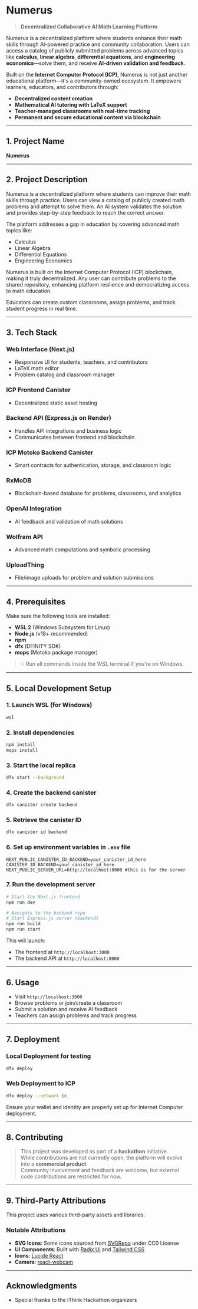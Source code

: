 # Numerus

> **Decentralized Collaborative AI Math Learning Platform**

Numerus is a decentralized platform where students enhance their math skills through AI-powered practice and community collaboration. Users can access a catalog of publicly submitted problems across advanced topics like **calculus**, **linear algebra**, **differential equations**, and **engineering economics**—solve them, and receive **AI-driven validation and feedback**.

Built on the **Internet Computer Protocol (ICP)**, Numerus is not just another educational platform—it's a community-owned ecosystem. It empowers learners, educators, and contributors through:

- **Decentralized content creation**
- **Mathematical AI tutoring with LaTeX support**
- **Teacher-managed classrooms with real-time tracking**
- **Permanent and secure educational content via blockchain**

---

## 1. Project Name

**Numerus**

---

## 2. Project Description

Numerus is a decentralized platform where students can improve their math skills through practice. Users can view a catalog of publicly created math problems and attempt to solve them. An AI system validates the solution and provides step-by-step feedback to reach the correct answer.

The platform addresses a gap in education by covering advanced math topics like:

- Calculus
- Linear Algebra
- Differential Equations
- Engineering Economics

Numerus is built on the Internet Computer Protocol (ICP) blockchain, making it truly decentralized. Any user can contribute problems to the shared repository, enhancing platform resilience and democratizing access to math education.

Educators can create custom classrooms, assign problems, and track student progress in real time.

---

## 3. Tech Stack

### Web Interface (Next.js)

- Responsive UI for students, teachers, and contributors
- LaTeX math editor
- Problem catalog and classroom manager

### ICP Frontend Canister

- Decentralized static asset hosting

### Backend API (Express.js on Render)

- Handles API integrations and business logic
- Communicates between frontend and blockchain

### ICP Motoko Backend Canister

- Smart contracts for authentication, storage, and classroom logic

### RxMoDB

- Blockchain-based database for problems, classrooms, and analytics

### OpenAI Integration

- AI feedback and validation of math solutions

### Wolfram API

- Advanced math computations and symbolic processing

### UploadThing

- File/image uploads for problem and solution submissions

---

## 4. Prerequisites

Make sure the following tools are installed:

- **WSL 2** (Windows Subsystem for Linux)
- **Node.js** (v18+ recommended)
- **npm**
- **dfx** (DFINITY SDK)
- **mops** (Motoko package manager)

> 💡 Run all commands inside the WSL terminal if you're on Windows.

---

## 5. Local Development Setup

### 1. Launch WSL (for Windows)

```bash
wsl
```

### 2. Install dependencies

```bash
npm install
mops install
```

### 3. Start the local replica

```bash
dfx start --background
```

### 4. Create the backend canister

```bash
dfx canister create backend
```

### 5. Retrieve the canister ID

```bash
dfx canister id backend
```

### 6. Set up environment variables in `.env` file

```env
NEXT_PUBLIC_CANISTER_ID_BACKEND=your_canister_id_here
CANISTER_ID_BACKEND=your_canister_id_here
NEXT_PUBLIC_SERVER_URL=http://localhost:8000 #this is for the server
```

### 7. Run the development server

```bash
# Start the Next.js frontend
npm run dev

# Navigate to the backend repo
# Start Express.js server (backend)
npm run build
npm run start
```

This will launch:

- The frontend at `http://localhost:3000`
- The backend API at `http://localhost:8000`

---

## 6. Usage

- Visit `http://localhost:3000`
- Browse problems or join/create a classroom
- Submit a solution and receive AI feedback
- Teachers can assign problems and track progress

---

## 7. Deployment

### Local Deployment for testing

```bash
dfx deploy
```

### Web Deployment to ICP

```bash
dfx deploy --network ic
```

Ensure your wallet and identity are properly set up for Internet Computer deployment.

---

## 8. Contributing

> This project was developed as part of a **hackathon** initiative.  
> While contributions are not currently open, the platform will evolve into a **commercial product**.  
> Community involvement and feedback are welcome, but external code contributions are restricted for now.

---

## 9. Third-Party Attributions

This project uses various third-party assets and libraries.

### Notable Attributions

- **SVG Icons**: Some icons sourced from [SVGRepo](https://www.svgrepo.com) under CC0 License
- **UI Components**: Built with [Radix UI](https://www.radix-ui.com/) and [Tailwind CSS](https://tailwindcss.com/)
- **Icons**: [Lucide React](https://lucide.dev/)
- **Camera**: [react-webcam](https://github.com/mozmorris/react-webcam)

---

## Acknowledgments

- Special thanks to the iThink Hackathon organizers
